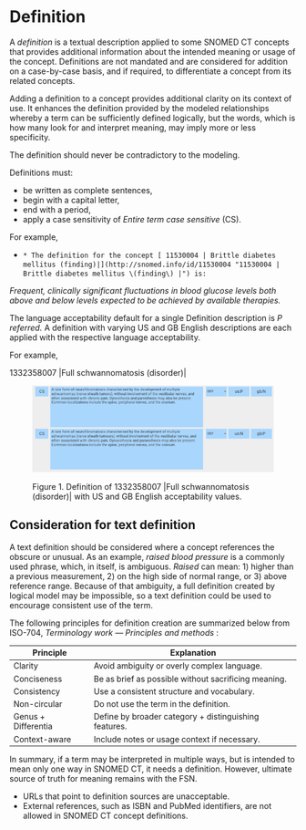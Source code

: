 # Definition

A  _definition_ is a textual description applied to some SNOMED CT concepts that provides additional information about the intended meaning or usage of the concept. Definitions are not mandated and are considered for addition on a case-by-case basis, and if required, to differentiate a concept from its related concepts.  
  
Adding a definition to a concept provides additional clarity on its context of use. It enhances the definition provided by the modeled relationships whereby a term can be sufficiently defined logically, but the words, which is how many look for and interpret meaning, may imply more or less specificity. 

The definition should never be contradictory to the modeling.

Definitions must:

  * be written as complete sentences,
  * begin with a capital letter, 
  * end with a period,
  * apply a case sensitivity of _Entire term case_ _sensitive_ (CS).

For example,

  *     * The definition for the concept [ 11530004 | Brittle diabetes mellitus (finding)|](http://snomed.info/id/11530004 "11530004 | Brittle diabetes mellitus \(finding\) |") is: 

 _Frequent, clinically significant fluctuations in blood glucose levels both above and below levels expected to be achieved by available therapies._

The language acceptability default for a single Definition description is _P_ _referred._ A definition with varying US and GB English descriptions are each applied with the respective language acceptability. 

For example, 

1332358007 |Full schwannomatosis (disorder)|

<figure><img src="images/265618742.png" alt="" title=""><figcaption><p>Figure 1. Definition of 1332358007 |Full schwannomatosis (disorder)| with US and GB English acceptability values.</p></figcaption></figure>

  

## Consideration for text definition

A text definition should be considered where a concept references the obscure or unusual. As an example, _raised blood pressure_ is a commonly used phrase, which, in itself, is ambiguous. _Raised_ can mean: 1) higher than a previous measurement, 2) on the high side of normal range, or 3) above reference range. Because of that ambiguity, a full definition created by logical model may be impossible, so a text definition could be used to encourage consistent use of the term. 

The following principles for definition creation are summarized below from ISO-704, _Terminology work — Principles and methods_ :

| Principle | Explanation |
|---|---|
| Clarity | Avoid ambiguity or overly complex language. |
| Conciseness | Be as brief as possible without sacrificing meaning. |
| Consistency | Use a consistent structure and vocabulary. |
| Non-circular | Do not use the term in the definition. |
| Genus + Differentia | Define by broader category + distinguishing features. |
| Context-aware | Include notes or usage context if necessary. |

In summary, if a term may be interpreted in multiple ways, but is intended to mean only one way in SNOMED CT, it needs a definition. However, ultimate source of truth for meaning remains with the FSN. 

  * URLs that point to definition sources are unacceptable.
  * External references, such as ISBN and PubMed identifiers, are not allowed in SNOMED CT concept definitions. 


